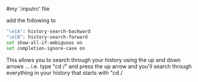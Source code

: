 #my '.inputrc' file

add the following to 

```bash
"\e[A": history-search-backward
"\e[B": history-search-forward
set show-all-if-ambiguous on
set completion-ignore-case on
```

This allows you to search through your history using the up and down arrows … i.e. type "cd /" and 
press the up arrow and you'll search through everything in your history that starts with "cd /
